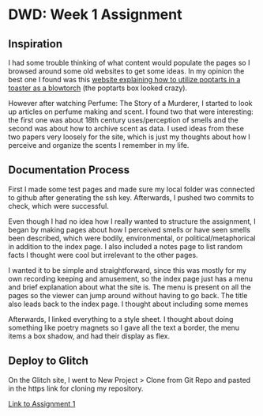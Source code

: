 # DWD: Week 1 Assignment 

## Inspiration 
I had some trouble thinking of what content would populate the pages so I browsed around some old websites to get some ideas. In my opinion the best one I found was this [website explaining how to utilize poptarts in a toaster as a blowtorch](http://www.pmichaud.com/toast/) (the poptarts box looked crazy). 

However after watching Perfume: The Story of a Murderer, I started to look up articles on perfume making and scent. I found two that were interesting: the first one was about 18th century uses/perception of smells and the second was about how to archive scent as data. I used ideas from these two papers very loosely for the site, which is just my thoughts about how I perceive and organize the scents I remember in my life. 

## Documentation Process 
First I made some test pages and made sure my local folder was connected to github after generating the ssh key. Afterwards, I pushed two commits to check, which were successful. 

Even though I had no idea how I really wanted to structure the assignment, I began by making pages about how I perceived smells or have seen smells been described, which were bodily, environmental, or political/metaphorical in addition to the index page. I also included a notes page to list random facts I thought were cool but irrelevant to the other pages. 

I wanted it to be simple and straightforward, since this was mostly for my own recording keeping and amusement, so the index page just has a menu and brief explanation about what the site is. The menu is present on all the pages so the viewer can jump around without having to go back. The title also leads back to the index page. I thought about including some memes 

Afterwards, I linked everything to a style sheet. I thought about doing something like poetry magnets so I gave all the text a border, the menu items a box shadow, and had their display as flex. 

## Deploy to Glitch
On the Glitch site, I went to New Project > Clone from Git Repo and pasted in the https link for cloning my repository. 

[Link to Assignment 1](https://raclim-dynamic.glitch.me/week1/)
